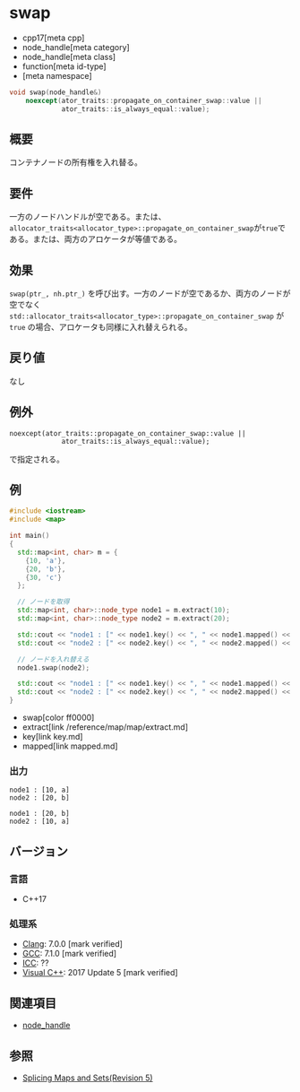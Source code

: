 # swap
* cpp17[meta cpp]
* node_handle[meta category]
* node_handle[meta class]
* function[meta id-type]
* [meta namespace]

```cpp
void swap(node_handle&)
    noexcept(ator_traits::propagate_on_container_swap::value ||
             ator_traits::is_always_equal::value);
```

## 概要
コンテナノードの所有権を入れ替る。


## 要件
一方のノードハンドルが空である。または、`allocator_traits<allocator_type>::propagate_on_container_swap`が`true`である。または、両方のアロケータが等値である。


## 効果
 `swap(ptr_, nh.ptr_)` を呼び出す。一方のノードが空であるか、両方のノードが空でなく `std::allocator_traits<allocator_type>::propagate_on_container_swap` が `true` の場合、アロケータも同様に入れ替えられる。 


## 戻り値
なし


## 例外

```
noexcept(ator_traits::propagate_on_container_swap::value ||
             ator_traits::is_always_equal::value);
```

で指定される。

## 例
```cpp example
#include <iostream>
#include <map>

int main()
{
  std::map<int, char> m = {
    {10, 'a'},
    {20, 'b'},
    {30, 'c'}
  };

  // ノードを取得
  std::map<int, char>::node_type node1 = m.extract(10);
  std::map<int, char>::node_type node2 = m.extract(20);

  std::cout << "node1 : [" << node1.key() << ", " << node1.mapped() << "]" << std::endl;
  std::cout << "node2 : [" << node2.key() << ", " << node2.mapped() << "]\n" << std::endl;

  // ノードを入れ替える
  node1.swap(node2);

  std::cout << "node1 : [" << node1.key() << ", " << node1.mapped() << "]" << std::endl;
  std::cout << "node2 : [" << node2.key() << ", " << node2.mapped() << "]" << std::endl;
}
```
* swap[color ff0000]
* extract[link /reference/map/map/extract.md]
* key[link key.md]
* mapped[link mapped.md]

### 出力
```
node1 : [10, a]
node2 : [20, b]

node1 : [20, b]
node2 : [10, a]
```

## バージョン
### 言語
- C++17

### 処理系
- [Clang](/implementation.md#clang): 7.0.0 [mark verified]
- [GCC](/implementation.md#gcc): 7.1.0 [mark verified]
- [ICC](/implementation.md#icc): ??
- [Visual C++](/implementation.md#visual_cpp): 2017 Update 5 [mark verified]

## 関連項目
- [node_handle](/reference/node_handle/node_handle.md)

## 参照
- [Splicing Maps and Sets(Revision 5)](http://www.open-std.org/jtc1/sc22/wg21/docs/papers/2016/p0083r3.pdf)
